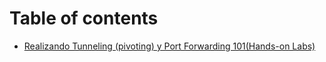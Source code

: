 # Table of contents

* [Realizando Tunneling \(pivoting\) y Port Forwarding 101\(Hands-on Labs\)](README.md)

